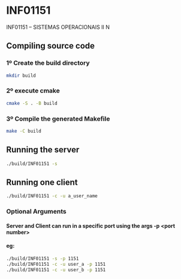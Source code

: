# INF01151
INF01151 – SISTEMAS OPERACIONAIS II N


## Compiling source code

### 1º Create the build directory
```bash 
mkdir build
```
### 2º execute cmake
```bash 
cmake -S . -B build
```
### 3º Compile the generated Makefile
```bash 
make -C build
```

## Running the server
```bash 
./build/INF01151 -s
```
## Running one client
```bash 
./build/INF01151 -c -u a_user_name
```

### Optional Arguments
#### Server and Client can run in a specific port using the args -p \<port number\>
#### eg:
```bash
./build/INF01151 -s -p 1151 
./build/INF01151 -c -u user_a -p 1151
./build/INF01151 -c -u user_b -p 1151
```